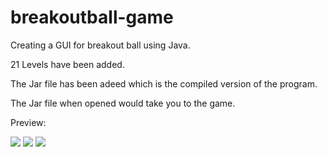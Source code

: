# breakoutball-game
Creating a GUI for breakout ball using Java.


21 Levels have been added.


The Jar file has been adeed which is the compiled version of the program.


The Jar file when opened would take you to the game.

Preview:

<img src="https://github.com/chandran-jr/breakoutball-game/blob/master/breakoutball.PNG">
 
<img src="https://github.com/chandran-jr/breakoutball-game/blob/master/breakout.PNG">
 
<img src="https://github.com/chandran-jr/breakoutball-game/blob/master/break.PNG">                                                                                     
                                                                                       
 
